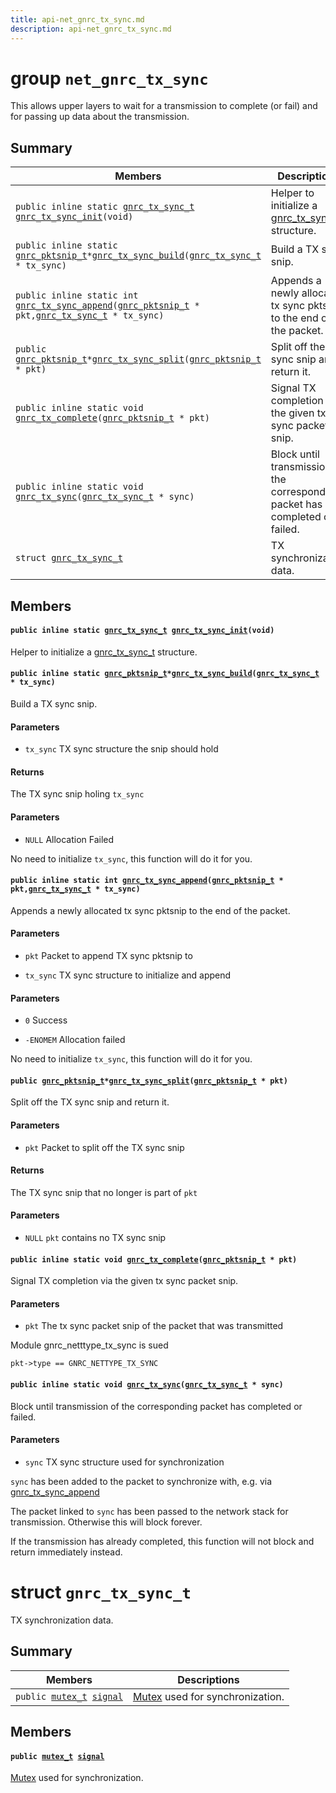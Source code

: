 ```yaml
---
title: api-net_gnrc_tx_sync.md
description: api-net_gnrc_tx_sync.md
---
```

# group `net_gnrc_tx_sync` 

This allows upper layers to wait for a transmission to complete (or fail) and for passing up data about the transmission.

## Summary

 Members                        | Descriptions                                
--------------------------------|---------------------------------------------
`public inline static `[`gnrc_tx_sync_t`](./doc/starlight-docs/src/content/docs/apidoc/api-net_gnrc_tx_sync.md#structgnrc__tx__sync__t)` `[`gnrc_tx_sync_init`](#group__net__gnrc__tx__sync_1ga10327f178cddf675110d408e1cee72e8)`(void)`            | Helper to initialize a [gnrc_tx_sync_t](./doc/starlight-docs/src/content/docs/apidoc/api-net_gnrc_tx_sync.md#structgnrc__tx__sync__t) structure.
`public inline static `[`gnrc_pktsnip_t`](./doc/starlight-docs/src/content/docs/apidoc/api-undefined.md#group__net__gnrc__pkt_1ga961e6ea05309a3d69a4d96f4a2dedb63)` * `[`gnrc_tx_sync_build`](#group__net__gnrc__tx__sync_1ga3a2360ec0bf5ac9daf8ea6d534a41c74)`(`[`gnrc_tx_sync_t`](./doc/starlight-docs/src/content/docs/apidoc/api-net_gnrc_tx_sync.md#structgnrc__tx__sync__t)` * tx_sync)`            | Build a TX sync snip.
`public inline static int `[`gnrc_tx_sync_append`](#group__net__gnrc__tx__sync_1ga63f7489149e65b4bcce3f512b9e32cfb)`(`[`gnrc_pktsnip_t`](./doc/starlight-docs/src/content/docs/apidoc/api-undefined.md#group__net__gnrc__pkt_1ga961e6ea05309a3d69a4d96f4a2dedb63)` * pkt,`[`gnrc_tx_sync_t`](./doc/starlight-docs/src/content/docs/apidoc/api-net_gnrc_tx_sync.md#structgnrc__tx__sync__t)` * tx_sync)`            | Appends a newly allocated tx sync pktsnip to the end of the packet.
`public `[`gnrc_pktsnip_t`](./doc/starlight-docs/src/content/docs/apidoc/api-undefined.md#group__net__gnrc__pkt_1ga961e6ea05309a3d69a4d96f4a2dedb63)` * `[`gnrc_tx_sync_split`](#group__net__gnrc__tx__sync_1ga8e0ebb58b1c200081dc98a027dbaf399)`(`[`gnrc_pktsnip_t`](./doc/starlight-docs/src/content/docs/apidoc/api-undefined.md#group__net__gnrc__pkt_1ga961e6ea05309a3d69a4d96f4a2dedb63)` * pkt)`            | Split off the TX sync snip and return it.
`public inline static void `[`gnrc_tx_complete`](#group__net__gnrc__tx__sync_1ga4aedc2d124a2c0ef61c493fdb88e2e2d)`(`[`gnrc_pktsnip_t`](./doc/starlight-docs/src/content/docs/apidoc/api-undefined.md#group__net__gnrc__pkt_1ga961e6ea05309a3d69a4d96f4a2dedb63)` * pkt)`            | Signal TX completion via the given tx sync packet snip.
`public inline static void `[`gnrc_tx_sync`](#group__net__gnrc__tx__sync_1gabeab27caa173670eafde328d96f5f943)`(`[`gnrc_tx_sync_t`](./doc/starlight-docs/src/content/docs/apidoc/api-net_gnrc_tx_sync.md#structgnrc__tx__sync__t)` * sync)`            | Block until transmission of the corresponding packet has completed or failed.
`struct `[`gnrc_tx_sync_t`](#structgnrc__tx__sync__t) | TX synchronization data.

## Members

#### `public inline static `[`gnrc_tx_sync_t`](./doc/starlight-docs/src/content/docs/apidoc/api-net_gnrc_tx_sync.md#structgnrc__tx__sync__t)` `[`gnrc_tx_sync_init`](#group__net__gnrc__tx__sync_1ga10327f178cddf675110d408e1cee72e8)`(void)` 

Helper to initialize a [gnrc_tx_sync_t](./doc/starlight-docs/src/content/docs/apidoc/api-net_gnrc_tx_sync.md#structgnrc__tx__sync__t) structure.

#### `public inline static `[`gnrc_pktsnip_t`](./doc/starlight-docs/src/content/docs/apidoc/api-undefined.md#group__net__gnrc__pkt_1ga961e6ea05309a3d69a4d96f4a2dedb63)` * `[`gnrc_tx_sync_build`](#group__net__gnrc__tx__sync_1ga3a2360ec0bf5ac9daf8ea6d534a41c74)`(`[`gnrc_tx_sync_t`](./doc/starlight-docs/src/content/docs/apidoc/api-net_gnrc_tx_sync.md#structgnrc__tx__sync__t)` * tx_sync)` 

Build a TX sync snip.

#### Parameters
* `tx_sync` TX sync structure the snip should hold

#### Returns
The TX sync snip holing `tx_sync`

#### Parameters
* `NULL` Allocation Failed

No need to initialize `tx_sync`, this function will do it for you.

#### `public inline static int `[`gnrc_tx_sync_append`](#group__net__gnrc__tx__sync_1ga63f7489149e65b4bcce3f512b9e32cfb)`(`[`gnrc_pktsnip_t`](./doc/starlight-docs/src/content/docs/apidoc/api-undefined.md#group__net__gnrc__pkt_1ga961e6ea05309a3d69a4d96f4a2dedb63)` * pkt,`[`gnrc_tx_sync_t`](./doc/starlight-docs/src/content/docs/apidoc/api-net_gnrc_tx_sync.md#structgnrc__tx__sync__t)` * tx_sync)` 

Appends a newly allocated tx sync pktsnip to the end of the packet.

#### Parameters
* `pkt` Packet to append TX sync pktsnip to 

* `tx_sync` TX sync structure to initialize and append

#### Parameters
* `0` Success 

* `-ENOMEM` Allocation failed

No need to initialize `tx_sync`, this function will do it for you.

#### `public `[`gnrc_pktsnip_t`](./doc/starlight-docs/src/content/docs/apidoc/api-undefined.md#group__net__gnrc__pkt_1ga961e6ea05309a3d69a4d96f4a2dedb63)` * `[`gnrc_tx_sync_split`](#group__net__gnrc__tx__sync_1ga8e0ebb58b1c200081dc98a027dbaf399)`(`[`gnrc_pktsnip_t`](./doc/starlight-docs/src/content/docs/apidoc/api-undefined.md#group__net__gnrc__pkt_1ga961e6ea05309a3d69a4d96f4a2dedb63)` * pkt)` 

Split off the TX sync snip and return it.

#### Parameters
* `pkt` Packet to split off the TX sync snip 

#### Returns
The TX sync snip that no longer is part of `pkt`

#### Parameters
* `NULL` `pkt` contains no TX sync snip

#### `public inline static void `[`gnrc_tx_complete`](#group__net__gnrc__tx__sync_1ga4aedc2d124a2c0ef61c493fdb88e2e2d)`(`[`gnrc_pktsnip_t`](./doc/starlight-docs/src/content/docs/apidoc/api-undefined.md#group__net__gnrc__pkt_1ga961e6ea05309a3d69a4d96f4a2dedb63)` * pkt)` 

Signal TX completion via the given tx sync packet snip.

#### Parameters
* `pkt` The tx sync packet snip of the packet that was transmitted

Module gnrc_netttype_tx_sync is sued 

`pkt->type == GNRC_NETTYPE_TX_SYNC`

#### `public inline static void `[`gnrc_tx_sync`](#group__net__gnrc__tx__sync_1gabeab27caa173670eafde328d96f5f943)`(`[`gnrc_tx_sync_t`](./doc/starlight-docs/src/content/docs/apidoc/api-net_gnrc_tx_sync.md#structgnrc__tx__sync__t)` * sync)` 

Block until transmission of the corresponding packet has completed or failed.

#### Parameters
* `sync` TX sync structure used for synchronization

`sync` has been added to the packet to synchronize with, e.g. via [gnrc_tx_sync_append](./doc/starlight-docs/src/content/docs/apidoc/api-undefined.md#group__net__gnrc__tx__sync_1ga63f7489149e65b4bcce3f512b9e32cfb)

The packet linked to `sync` has been passed to the network stack for transmission. Otherwise this will block forever.

If the transmission has already completed, this function will not block and return immediately instead.

# struct `gnrc_tx_sync_t` 

TX synchronization data.

## Summary

 Members                        | Descriptions                                
--------------------------------|---------------------------------------------
`public `[`mutex_t`](./doc/starlight-docs/src/content/docs/apidoc/api-core_sync_mutex.md#structmutex__t)` `[`signal`](#structgnrc__tx__sync__t_1a06e5a2d857131269c6ca9deb62ee889b) | [Mutex](./doc/starlight-docs/src/content/docs/apidoc/api-pkg_paho_mqtt.md#structMutex) used for synchronization.

## Members

#### `public `[`mutex_t`](./doc/starlight-docs/src/content/docs/apidoc/api-core_sync_mutex.md#structmutex__t)` `[`signal`](#structgnrc__tx__sync__t_1a06e5a2d857131269c6ca9deb62ee889b) 

[Mutex](./doc/starlight-docs/src/content/docs/apidoc/api-pkg_paho_mqtt.md#structMutex) used for synchronization.

